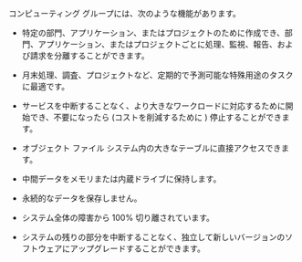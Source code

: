 コンピューティング グループには、次のような機能があります。

-   特定の部門、アプリケーション、またはプロジェクトのために作成でき、部門、アプリケーション、またはプロジェクトごとに処理、監視、報告、および請求を分離することができます。

-   月末処理、調査、プロジェクトなど、定期的で予測可能な特殊用途のタスクに最適です。

-   サービスを中断することなく、より大きなワークロードに対応するために開始でき、不要になったら (コストを削減するために ) 停止することができます。

-   オブジェクト ファイル システム内の大きなテーブルに直接アクセスできます。

-   中間データをメモリまたは内蔵ドライブに保持します。

-   永続的なデータを保存しません。

-   システム全体の障害から 100% 切り離されています。

-   システムの残りの部分を中断することなく、独立して新しいバージョンのソフトウェアにアップグレードすることができます。
